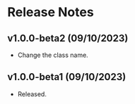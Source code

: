 # Release Notes

## v1.0.0-beta2 (09/10/2023)

* Change the class name.

## v1.0.0-beta1 (09/10/2023)

* Released.
